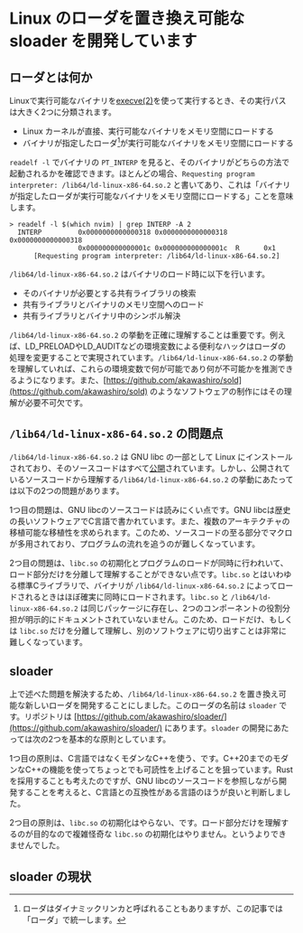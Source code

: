 # Linux のローダを置き換え可能な sloader を開発しています
## ローダとは何か
Linuxで実行可能なバイナリを[execve(2)](https://man7.org/linux/man-pages/man2/execve.2.html)を使って実行するとき、その実行パスは大きく2つに分類されます。
- Linux カーネルが直接、実行可能なバイナリをメモリ空間にロードする
- バイナリが指定したローダ[^1]が実行可能なバイナリをメモリ空間にロードする

`readelf -l` でバイナリの `PT_INTERP` を見ると、そのバイナリがどちらの方法で起動されるかを確認できます。ほとんどの場合、`Requesting program interpreter: /lib64/ld-linux-x86-64.so.2` と書いてあり、これは「バイナリが指定したローダが実行可能なバイナリをメモリ空間にロードする」ことを意味します。

```
> readelf -l $(which nvim) | grep INTERP -A 2
  INTERP         0x0000000000000318 0x0000000000000318 0x0000000000000318
                 0x000000000000001c 0x000000000000001c  R      0x1
      [Requesting program interpreter: /lib64/ld-linux-x86-64.so.2]
```

`/lib64/ld-linux-x86-64.so.2` はバイナリのロード時に以下を行います。
- そのバイナリが必要とする共有ライブラリの検索
- 共有ライブラリとバイナリのメモリ空間へのロード
- 共有ライブラリとバイナリ中のシンボル解決

`/lib64/ld-linux-x86-64.so.2` の挙動を正確に理解することは重要です。例えば、LD_PRELOADやLD_AUDITなどの環境変数による便利なハックはローダの処理を変更することで実現されています。`/lib64/ld-linux-x86-64.so.2` の挙動を理解していれば、これらの環境変数で何が可能であり何が不可能かを推測できるようになります。また、[https://github.com/akawashiro/sold](https://github.com/akawashiro/sold) のようなソフトウェアの制作にはその理解が必要不可欠です。

## `/lib64/ld-linux-x86-64.so.2` の問題点
`/lib64/ld-linux-x86-64.so.2` は GNU libc の一部として Linux にインストールされており、そのソースコードはすべて[公開](https://www.gnu.org/software/libc/sources.html)されています。しかし、公開されているソースコードから理解する`/lib64/ld-linux-x86-64.so.2` の挙動にあたっては以下の2つの問題があります。

1つ目の問題は、GNU libcのソースコードは読みにくい点です。GNU libcは歴史の長いソフトウェアでC言語で書かれています。また、複数のアーキテクチャの移植可能な移植性を求められます。このため、ソースコードの至る部分でマクロが多用されており、プログラムの流れを追うのが難しくなっています。

2つ目の問題は、`libc.so` の初期化とプログラムのロードが同時に行われいて、ロード部分だけを分離して理解することができない点です。`libc.so` とはいわゆる標準Cライブラリで、バイナリが `/lib64/ld-linux-x86-64.so.2` によってロードされるときはほぼ確実に同時にロードされます。`libc.so` と `/lib64/ld-linux-x86-64.so.2` は同じパッケージに存在し、2つのコンポーネントの役割分担が明示的にドキュメントされていないません。このため、ロードだけ、もしくは `libc.so` だけを分離して理解し、別のソフトウェアに切り出すことは非常に難しくなっています。

## sloader
上で述べた問題を解決するため、`/lib64/ld-linux-x86-64.so.2` を置き換え可能な新しいローダを開発することにしました。このローダの名前は `sloader` です。リポジトリは [https://github.com/akawashiro/sloader/](https://github.com/akawashiro/sloader/) にあります。`sloader` の開発にあたっては次の2つを基本的な原則としています。

1つ目の原則は、C言語ではなくモダンなC++を使う、です。C++20までのモダンなC++の機能を使ってちょっとでも可読性を上げることを狙っています。Rustを採用することも考えたのですが、GNU libcのソースコードを参照しながら開発することを考えると、C言語との互換性がある言語のほうが良いと判断しました。

2つ目の原則は、`libc.so` の初期化はやらない、です。ロード部分だけを理解するのが目的なので複雑怪奇な `libc.so` の初期化はやりません。というよりできませんでした。

## sloader の現状

[^1]: ローダはダイナミックリンカと呼ばれることもありますが、この記事では「ローダ」で統一します。
